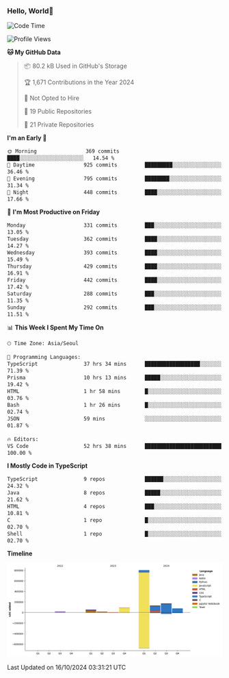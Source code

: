 
### Hello, World🐤

<!--START_SECTION:waka-->
![Code Time](http://img.shields.io/badge/Code%20Time-835%20hrs%2021%20mins-blue)

![Profile Views](http://img.shields.io/badge/Profile%20Views-1-blue)

**🐱 My GitHub Data** 

> 📦 80.2 kB Used in GitHub's Storage 
 > 
> 🏆 1,671 Contributions in the Year 2024
 > 
> 🚫 Not Opted to Hire
 > 
> 📜 19 Public Repositories 
 > 
> 🔑 21 Private Repositories 
 > 
**I'm an Early 🐤** 

```text
🌞 Morning                369 commits         ████░░░░░░░░░░░░░░░░░░░░░   14.54 % 
🌆 Daytime                925 commits         █████████░░░░░░░░░░░░░░░░   36.46 % 
🌃 Evening                795 commits         ████████░░░░░░░░░░░░░░░░░   31.34 % 
🌙 Night                  448 commits         ████░░░░░░░░░░░░░░░░░░░░░   17.66 % 
```
📅 **I'm Most Productive on Friday** 

```text
Monday                   331 commits         ███░░░░░░░░░░░░░░░░░░░░░░   13.05 % 
Tuesday                  362 commits         ████░░░░░░░░░░░░░░░░░░░░░   14.27 % 
Wednesday                393 commits         ████░░░░░░░░░░░░░░░░░░░░░   15.49 % 
Thursday                 429 commits         ████░░░░░░░░░░░░░░░░░░░░░   16.91 % 
Friday                   442 commits         ████░░░░░░░░░░░░░░░░░░░░░   17.42 % 
Saturday                 288 commits         ███░░░░░░░░░░░░░░░░░░░░░░   11.35 % 
Sunday                   292 commits         ███░░░░░░░░░░░░░░░░░░░░░░   11.51 % 
```


📊 **This Week I Spent My Time On** 

```text
🕑︎ Time Zone: Asia/Seoul

💬 Programming Languages: 
TypeScript               37 hrs 34 mins      ██████████████████░░░░░░░   71.39 % 
Prisma                   10 hrs 13 mins      █████░░░░░░░░░░░░░░░░░░░░   19.42 % 
HTML                     1 hr 58 mins        █░░░░░░░░░░░░░░░░░░░░░░░░   03.76 % 
Bash                     1 hr 26 mins        █░░░░░░░░░░░░░░░░░░░░░░░░   02.74 % 
JSON                     59 mins             ░░░░░░░░░░░░░░░░░░░░░░░░░   01.87 % 

🔥 Editors: 
VS Code                  52 hrs 38 mins      █████████████████████████   100.00 % 
```

**I Mostly Code in TypeScript** 

```text
TypeScript               9 repos             ██████░░░░░░░░░░░░░░░░░░░   24.32 % 
Java                     8 repos             █████░░░░░░░░░░░░░░░░░░░░   21.62 % 
HTML                     4 repos             ███░░░░░░░░░░░░░░░░░░░░░░   10.81 % 
C                        1 repo              █░░░░░░░░░░░░░░░░░░░░░░░░   02.70 % 
Shell                    1 repo              █░░░░░░░░░░░░░░░░░░░░░░░░   02.70 % 
```



**Timeline**

![Lines of Code chart](https://raw.githubusercontent.com/jilpoom/jilpoom/main/assets/bar_graph.png)


 Last Updated on 16/10/2024 03:31:21 UTC
<!--END_SECTION:waka-->
